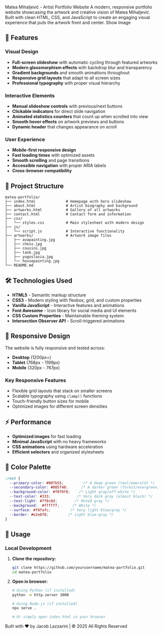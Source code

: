 Matea Mihaljević - Artist Portfolio Website
A modern, responsive portfolio website showcasing the artwork and creative vision of Matea Mihaljević. Built with clean HTML, CSS, and JavaScript to create an engaging visual experience that puts the artwork front and center.
Show Image
## 🎨 Features

### Visual Design
- **Full-screen slideshow** with automatic cycling through featured artworks
- **Modern glassmorphism effects** with backdrop blur and transparency
- **Gradient backgrounds** and smooth animations throughout
- **Responsive grid layouts** that adapt to all screen sizes
- **Professional typography** with proper visual hierarchy

### Interactive Elements
- **Manual slideshow controls** with previous/next buttons
- **Clickable indicators** for direct slide navigation  
- **Animated statistics counters** that count up when scrolled into view
- **Smooth hover effects** on artwork previews and buttons
- **Dynamic header** that changes appearance on scroll

### User Experience
- **Mobile-first responsive design** 
- **Fast loading times** with optimized assets
- **Smooth scrolling** and page transitions
- **Accessible navigation** with proper ARIA labels
- **Cross-browser compatibility**

## 📁 Project Structure

```
matea-portfolio/
├── index.html              # Homepage with hero slideshow
├── about.html              # Artist biography and background
├── artworks.html           # Gallery of all artworks
├── contact.html            # Contact form and information
├── css/
│   └── styles.css          # Main stylesheet with modern design
├── js/
│   └── script.js           # Interactive functionality
├── artworks/               # Artwork image files
│   ├── avapainting.jpg
│   ├── chess.jpg
│   ├── cousins.jpg
│   ├── tank.jpg
│   ├── yugoslavia.jpg
│   └── housepainting.jpg
└── README.md
```

## 🛠️ Technologies Used

- **HTML5** - Semantic markup structure
- **CSS3** - Modern styling with flexbox, grid, and custom properties
- **Vanilla JavaScript** - Interactive features and animations
- **Font Awesome** - Icon library for social media and UI elements
- **CSS Custom Properties** - Maintainable theming system
- **Intersection Observer API** - Scroll-triggered animations

## 📱 Responsive Design

The website is fully responsive and tested across:
- **Desktop** (1200px+)
- **Tablet** (768px - 1199px) 
- **Mobile** (320px - 767px)

### Key Responsive Features
- Flexible grid layouts that stack on smaller screens
- Scalable typography using `clamp()` functions
- Touch-friendly button sizes for mobile
- Optimized images for different screen densities

## ⚡ Performance

- **Optimized images** for fast loading
- **Minimal JavaScript** with no heavy frameworks
- **CSS animations** using hardware acceleration
- **Efficient selectors** and organized stylesheets

## 🎨 Color Palette

```css
:root {
  --primary-color: #007b55;         /* A deep green (teal/emerald) */
  --secondary-color: #005f40;      /* A darker green (forest/evergreen) */
  --background-color: #f0f0f0;    /* Light gray/off-white */    
  --text-color: #333;            /* Very dark gray (almost black) */
  --text-light: #7f8c8d;        /* Muted gray */
  --background:  #ffffff;      /* White */
  --surface: #f8fafc;         /* Very light blue/gray */
  --border: #e2e8f0;         /* Light blue-gray */
}
```

## 🚀 Usage

### Local Development

1. **Clone the repository:**
   ```bash
   git clone https://github.com/yourusername/matea-portfolio.git
   cd matea-portfolio
   ```

2. **Open in browser:**
   ```bash
   # Using Python (if installed)
   python -m http.server 3000
   
   # Using Node.js (if installed)
   npx serve .
   
   # Or simply open index.html in your browser
   ```

Built with ❤️ by Jacob Lazzarini | © 2025 All Rights Reserved
